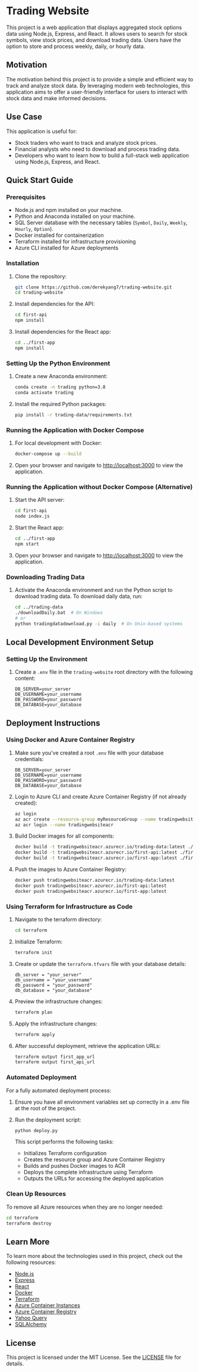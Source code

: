# Trading Website

This project is a web application that displays aggregated stock options data using Node.js, Express, and React. It allows users to search for stock symbols, view stock prices, and download trading data. Users have the option to store and process weekly, daily, or hourly data.

## Motivation

The motivation behind this project is to provide a simple and efficient way to track and analyze stock data. By leveraging modern web technologies, this application aims to offer a user-friendly interface for users to interact with stock data and make informed decisions.

## Use Case

This application is useful for:
- Stock traders who want to track and analyze stock prices.
- Financial analysts who need to download and process trading data.
- Developers who want to learn how to build a full-stack web application using Node.js, Express, and React.

## Quick Start Guide

### Prerequisites

- Node.js and npm installed on your machine.
- Python and Anaconda installed on your machine.
- SQL Server database with the necessary tables (`Symbol`, `Daily`, `Weekly`, `Hourly`, `Option`).
- Docker installed for containerization
- Terraform installed for infrastructure provisioning
- Azure CLI installed for Azure deployments

### Installation

1. Clone the repository:
    ```sh
    git clone https://github.com/derekyang7/trading-website.git
    cd trading-website
    ```

2. Install dependencies for the API:
    ```sh
    cd first-api
    npm install
    ```

3. Install dependencies for the React app:
    ```sh
    cd ../first-app
    npm install
    ```

### Setting Up the Python Environment

1. Create a new Anaconda environment:
    ```sh
    conda create -n trading python=3.8
    conda activate trading
    ```

2. Install the required Python packages:
    ```sh
    pip install -r trading-data/requirements.txt
    ```

### Running the Application with Docker Compose

1. For local development with Docker:

    ```sh
    docker-compose up --build
    ```
2. Open your browser and navigate to [http://localhost:3000](http://localhost:3000) to view the application.

### Running the Application without Docker Compose (Alternative)

1. Start the API server:

    ```sh
    cd first-api
    node index.js
    ```

2. Start the React app:

    ```sh
    cd ../first-app
    npm start
    ```

3. Open your browser and navigate to [http://localhost:3000](http://localhost:3000) to view the application.

### Downloading Trading Data

1. Activate the Anaconda environment and run the Python script to download trading data. To download daily data, run:
    ```sh
    cd ../trading-data
    ./downloadDaily.bat  # On Windows
    # or
    python tradingdatadownload.py -i daily  # On Unix-based systems
    ```

## Local Development Environment Setup

### Setting Up the Environment

1. Create a `.env` file in the `trading-website` root directory with the following content:
    ```env
    DB_SERVER=your_server
    DB_USERNAME=your_username
    DB_PASSWORD=your_password
    DB_DATABASE=your_database
    ```

## Deployment Instructions

### Using Docker and Azure Container Registry

1. Make sure you've created a root `.env` file with your database credentials:
   ```env
   DB_SERVER=your_server
   DB_USERNAME=your_username
   DB_PASSWORD=your_password
   DB_DATABASE=your_database
   ```

2. Login to Azure CLI and create Azure Container Registry (if not already created):
   ```sh
   az login
   az acr create --resource-group myResourceGroup --name tradingwebsiteacr --sku Basic --admin-enabled true
   az acr login --name tradingwebsiteacr
   ```

3. Build Docker images for all components:
   ```sh
   docker build -t tradingwebsiteacr.azurecr.io/trading-data:latest ./trading-data
   docker build -t tradingwebsiteacr.azurecr.io/first-api:latest ./first-api
   docker build -t tradingwebsiteacr.azurecr.io/first-app:latest ./first-app
   ```

4. Push the images to Azure Container Registry:
   ```sh
   docker push tradingwebsiteacr.azurecr.io/trading-data:latest
   docker push tradingwebsiteacr.azurecr.io/first-api:latest
   docker push tradingwebsiteacr.azurecr.io/first-app:latest
   ```

### Using Terraform for Infrastructure as Code

1. Navigate to the terraform directory:
   ```sh
   cd terraform
   ```

2. Initialize Terraform:
   ```sh
   terraform init
   ```

3. Create or update the `terraform.tfvars` file with your database details:
   ```
   db_server = "your_server"
   db_username = "your_username"
   db_password = "your_password"
   db_database = "your_database"
   ```

4. Preview the infrastructure changes:
   ```sh
   terraform plan
   ```

5. Apply the infrastructure changes:
   ```sh
   terraform apply
   ```

6. After successful deployment, retrieve the application URLs:
   ```sh
   terraform output first_app_url
   terraform output first_api_url
   ```

### Automated Deployment

For a fully automated deployment process:

1. Ensure you have all environment variables set up correctly in a .env file at the root of the project.

2. Run the deployment script:
   ```sh
   python deploy.py
   ```

   This script performs the following tasks:
   - Initializes Terraform configuration
   - Creates the resource group and Azure Container Registry
   - Builds and pushes Docker images to ACR
   - Deploys the complete infrastructure using Terraform
   - Outputs the URLs for accessing the deployed application

### Clean Up Resources

To remove all Azure resources when they are no longer needed:
```sh
cd terraform
terraform destroy
```

## Learn More

To learn more about the technologies used in this project, check out the following resources:
- [Node.js](https://nodejs.org/)
- [Express](https://expressjs.com/)
- [React](https://reactjs.org/)
- [Docker](https://www.docker.com/)
- [Terraform](https://www.terraform.io/)
- [Azure Container Instances](https://azure.microsoft.com/en-us/products/container-instances/)
- [Azure Container Registry](https://azure.microsoft.com/en-us/products/container-registry/)
- [Yahoo Query](https://pypi.org/project/yahooquery/)
- [SQLAlchemy](https://www.sqlalchemy.org/)

## License

This project is licensed under the MIT License. See the [LICENSE](LICENSE) file for details.
